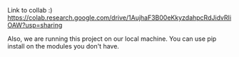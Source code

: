 Link to collab :) https://colab.research.google.com/drive/1AujhaF3B00eKkyzdahpcRdJidvRIiOAW?usp=sharing

Also, we are running this project on our local machine. You can use pip install on the modules you don't have.
